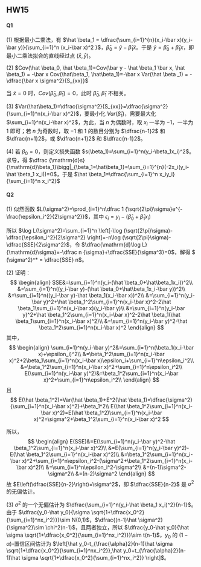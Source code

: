 ## HW15

#### Q1

(1) 根据最小二乘法，有 $\hat \beta_1 = \dfrac{\sum_{i=1}^{n}(x_i-\bar x)(y_i-\bar y)}{\sum_{i=1}^n (x_i-\bar x)^2 }$，$\hat \beta_0=\bar y - \hat \beta_1 \bar x$。于是 $\bar y = \hat \beta_0 + \hat \beta_1x$，即最小二乘法拟合的直线经过点 $(\bar x, \bar y)$。

(2) $Cov(\hat \beta_0, \hat \beta_1)=Cov(\bar y - \hat \beta_1 \bar x, \hat \beta_1) = -\bar x Cov(\hat\beta_1, \hat\beta_1)=-\bar x Var(\hat \beta _1) = -\dfrac{\bar x \sigma^2}{S_{xx}}$

当 $\bar x = 0$ 时，$Cov(\hat \beta_0, \hat \beta_1)=0$，此时 $\hat \beta_0, \hat \beta_1$ 不相关。

(3) $Var(\hat\beta_1)=\dfrac{\sigma^2}{S_{xx}}=\dfrac{\sigma^2}{\sum_{i=1}^n(x_i-\bar x)^2}$，要最小化 $Var(\hat \beta_1)$，需要最大化 $\sum_{i=1}^n(x_i-\bar x)^2$，为此，当 $n$ 为偶数时，取 $x_i$ 一半为 $-1$，一半为 $1$ 即可；若 $n$ 为奇数时，取 $-1$ 和 $1$ 的数目分别为 $\dfrac{n-1}2$ 和 $\dfrac{n+1}2$，或 $\dfrac{n+1}2$ 和 $\dfrac{n-1}2$。

(4) 若 $\beta_0=0$，则定义损失函数 $s(\beta_1)=\sum_{i=1}^n(y_i-\beta_1x_i)^2$。求导，得 $\dfrac {\mathrm{d}s} {\mathrm{d}\beta_1}\bigg|_{\beta_1=\hat\beta_1}=\sum_{i=1}^{n}(-2x_i(y_i-\hat \beta_1 x_i))=0$，于是 $\hat \beta_1=\dfrac{\sum_{i=1}^n x_iy_i}{\sum_{i=1}^n x_i^2}$

#### Q2

(1) 似然函数 $L(\sigma^2)=\prod_{i=1}^n\dfrac 1 {\sqrt{2\pi}\sigma}e^{-\frac{\epsilon_i^2}{2\sigma^2}}$，其中 $\epsilon_i=y_i-(\hat \beta_0+\hat \beta_1x_i)$

所以 $\log L(\sigma^2)=\sum_{i=1}^n \left[-\log (\sqrt{2\pi}\sigma)-\dfrac{\epsilon_i^2}{2\sigma^2} \right]=-n\log (\sqrt{2\pi}\sigma)-\dfrac{SSE}{2\sigma^2}$，令 $\dfrac{\mathrm{d}\log L}{\mathrm{d}\sigma}=-\dfrac n {\sigma}+\dfrac{SSE}{\sigma^3}=0$，解得 $ (\sigma^2)^* = \dfrac{SSE} n$。

(2) 证明：
$$
\begin{align}
SSE&=\sum_{i=1}^n(y_i-(\hat \beta_0+\hat\beta_1x_i))^2\\
&=\sum_{i=1}^n((y_i-\bar y)-(\hat \beta_0+\hat\beta_1x_i-\bar y))^2\\
&=\sum_{i=1}^n((y_i-\bar y)-\hat \beta_1(x_i-\bar x))^2\\
&=\sum_{i=1}^n(y_i-\bar y)^2+\hat \beta_1^2\sum_{i=1}^n(x_i-\bar x)^2-2\hat \beta_1\sum_{i=1}^n(x_i-\bar x)(y_i-\bar y)\\
&=\sum_{i=1}^n(y_i-\bar y)^2+\hat \beta_1^2\sum_{i=1}^n(x_i-\bar x)^2-2\hat \beta_1(\hat \beta_1\sum_{i=1}^n(x_i-\bar x)^2)\\
&=\sum_{i=1}^n(y_i-\bar y)^2-\hat \beta_1^2\sum_{i=1}^n(x_i-\bar x)^2
\end{align}
$$
其中，
$$
\begin{align}
\sum_{i=1}^n(y_i-\bar y)^2&=\sum_{i=1}^n(\beta_1(x_i-\bar x)+\epsilon_i)^2\\
&=\beta_1^2\sum_{i=1}^n(x_i-\bar x)^2+2\beta_1\sum_{i=1}^n(x_i-\bar x)\epsilon_i+\sum_{i=1}^n\epsilon_i^2\\
&=\beta_1^2\sum_{i=1}^n(x_i-\bar x)^2+\sum_{i=1}^n\epsilon_i^2\\
E(\sum_{i=1}^n(y_i-\bar y)^2)&=\beta_1^2\sum_{i=1}^n(x_i-\bar x)^2+\sum_{i=1}^n\epsilon_i^2\\
\end{align}
$$
且
$$
E(\hat \beta_1^2)=Var(\hat \beta_1)+E^2(\hat \beta_1)=\dfrac{\sigma^2}{\sum_{i=1}^n(x_i-\bar x)^2}+\beta_1^2\\
E(\hat \beta_1^2\sum_{i=1}^n(x_i-\bar x)^2)=E(\hat \beta_1^2)\sum_{i=1}^n(x_i-\bar x)^2=\sigma^2+\beta_1^2\sum_{i=1}^n(x_i-\bar x)^2
$$


所以，
$$
\begin{align}
E(SSE)&=E(\sum_{i=1}^n(y_i-\bar y)^2-\hat \beta_1^2\sum_{i=1}^n(x_i-\bar x)^2)\\
&=E(\sum_{i=1}^n(y_i-\bar y)^2)-E(\hat \beta_1^2\sum_{i=1}^n(x_i-\bar x)^2)\\
&=\beta_1^2\sum_{i=1}^n(x_i-\bar x)^2+\sum_{i=1}^n\epsilon_i^2-(\sigma^2+\beta_1^2\sum_{i=1}^n(x_i-\bar x)^2)\\
&=\sum_{i=1}^n\epsilon_i^2-\sigma^2\\
&=(n-1)\sigma^2-\sigma^2\\
&=(n-2)\sigma^2
\end{align}
$$
故 $E\left(\dfrac{SSE}{n-2}\right)=\sigma^2$，即 $\dfrac{SSE}{n-2}$ 是 $\sigma^2$ 的无偏估计。

(3) $\sigma^2$ 的一个无偏估计为 $\dfrac{\sum_{i=1}^n(y_i-\hat \beta_1 x_i)^2}{n-1}$。由于 $\dfrac{y_0-\hat y_0}{\sigma \sqrt{1+\dfrac{x_0^2}{\sum_{i=1}^nx_i^2}}}\sim N(0,1)$，$\dfrac{(n-1)\hat \sigma^2}{\sigma^2}\sim \chi^2(n-1)$，且两者独立，所以 $\dfrac{y_0-\hat y_0}{\hat \sigma \sqrt{1+\dfrac{x_0^2}{\sum_{i=1}^nx_i^2}}}\sim t(n-1)$，$y_0$ 的 $(1-\alpha)$-置信区间估计为 $\left[\hat y_0-t_{\frac{\alpha}2}(n-1)\hat \sigma \sqrt{1+\dfrac{x_0^2}{\sum_{i=1}^nx_i^2}},\hat y_0+t_{\frac{\alpha}2}(n-1)\hat \sigma \sqrt{1+\dfrac{x_0^2}{\sum_{i=1}^nx_i^2}} \right]$。